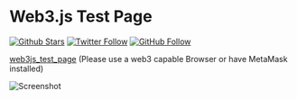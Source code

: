 # Web3.js Test Page

[![Github Stars](https://img.shields.io/github/stars/modulovalue/web3js_test_page?style=flat-square&logo=github)](https://github.com/modulovalue/web3js_test_page) [![Twitter Follow](https://img.shields.io/twitter/follow/modulovalue?style=social&logo=twitter)](https://twitter.com/modulovalue) [![GitHub Follow](https://img.shields.io/github/followers/modulovalue?style=social&logo=github)](https://github.com/modulovalue)

[web3js_test_page](https://modulovalue.com/web3js_test_page) (Please use a web3 capable Browser or have MetaMask installed)

![Screenshot](assets/screenshots1.jpg)
